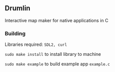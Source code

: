 ## Drumlin
Interactive map maker for native applications in C

### Building
Libraries required: `SDL2, curl`

`sudo make install` to install library to machine

`sudo make example` to build example app `example.c` 
